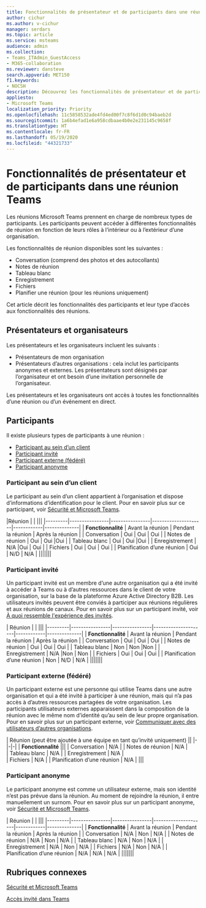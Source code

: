 ```yaml
---
title: Fonctionnalités de présentateur et de participants dans une réunion Teams
author: cichur
ms.author: v-cichur
manager: serdars
ms.topic: article
ms.service: msteams
audience: admin
ms.collection:
- Teams_ITAdmin_GuestAccess
- M365-collaboration
ms.reviewer: dansteve
search.appverid: MET150
f1.keywords:
- NOCSH
description: Découvrez les fonctionnalités de présentateur et de participant dans une réunion Teams.
appliesto:
- Microsoft Teams
localization_priority: Priority
ms.openlocfilehash: 11c5858532ade4fd4ed00f7c8f6d1d0c94baeb2d
ms.sourcegitcommit: 1a6b4efad1e6a958cdbaae4b0e2e231145c9658f
ms.translationtype: HT
ms.contentlocale: fr-FR
ms.lasthandoff: 05/19/2020
ms.locfileid: "44321733"
---
```

<a name="presenter-and-participant-capabilities-in-a-teams-meeting"></a>Fonctionnalités de présentateur et de participants dans une réunion Teams
======================================================

Les réunions Microsoft Teams prennent en charge de nombreux types de participants. Les participants peuvent accéder à différentes fonctionnalités de réunion en fonction de leurs rôles à l’intérieur ou à l’extérieur d’une organisation.

Les fonctionnalités de réunion disponibles sont les suivantes :

- Conversation (comprend des photos et des autocollants)
- Notes de réunion
- Tableau blanc
- Enregistrement
- Fichiers
- Planifier une réunion (pour les réunions uniquement)

Cet article décrit les fonctionnalités des participants et leur type d’accès aux fonctionnalités des réunions.

## <a name="presenters-and-organizers"></a>Présentateurs et organisateurs

Les présentateurs et les organisateurs incluent les suivants :

- Présentateurs de mon organisation
- Présentateurs d’autres organisations : cela inclut les participants anonymes et externes. Les présentateurs sont désignés par l’organisateur et ont besoin d’une invitation personnelle de l’organisateur.

Les présentateurs et les organisateurs ont accès à toutes les fonctionnalités d’une réunion ou d’un événement en direct.

## <a name="participants"></a>Participants

Il existe plusieurs types de participants à une réunion :

- [Participant au sein d’un client](#in-tenant-participant)
- [Participant invité](#guest-participant)
- [Participant externe (fédéré)](#external-federated-participant)
- [Participant anonyme](#anonymous-participant)

### <a name="in-tenant-participant"></a>Participant au sein d’un client

Le participant au sein d’un client appartient à l’organisation et dispose d’informations d’identification pour le client. Pour en savoir plus sur ce participant, voir [Sécurité et Microsoft Teams](teams-security-guide.md#participant-types).

|Réunion  |  | |||
|---------|----------------|----------------|---------------------|------------|--------------|
| **Fonctionnalité**        | Avant la réunion | Pendant la réunion | Après la réunion |
| Conversation | Oui | Oui | Oui |
| Notes de réunion | Oui | Oui |Oui |
| Tableau blanc | Oui | Oui |Oui |
| Enregistrement | N/A |Oui | Oui |
| Fichiers | Oui | Oui | Oui |
| Planification d’une réunion | Oui | N/D | N/A |
|||||||

### <a name="guest-participant"></a>Participant invité

Un participant invité est un membre d’une autre organisation qui a été invité à accéder à Teams ou à d’autres ressources dans le client de votre organisation, sur la base de la plateforme Azure Active Directory B2B. Les utilisateurs invités peuvent être conviés à participer aux réunions régulières et aux réunions de canaux. Pour en savoir plus sur un participant invité, voir [À quoi ressemble l'expérience des invités](guest-experience.md#comparison-of-team-member-and-guest-capabilities).

| Réunion |  | |||
|---------|----------------|----------------|---------------------|------------|--------------|
| **Fonctionnalité**        | Avant la réunion | Pendant la réunion | Après la réunion |
| Conversation | Oui | Oui | Oui |
| Notes de réunion | Oui | Oui | Oui |
| Tableau blanc | Non | Non |Non |
| Enregistrement | N/A |Non | Non |
| Fichiers | Oui | Oui | Oui |
| Planification d’une réunion | Non | N/D | N/A |
|||||||

### <a name="external-federated-participant"></a>Participant externe (fédéré)

Un participant externe est une personne qui utilise Teams dans une autre organisation et qui a été invité à participer à une réunion, mais qui n’a pas accès à d’autres ressources partagées de votre organisation. Les participants utilisateurs externes apparaissent dans la composition de la réunion avec le même nom d’identité qu’au sein de leur propre organisation. Pour en savoir plus sur un participant externe, voir [Communiquer avec des utilisateurs d’autres organisations](communicate-with-users-from-other-organizations.md#external-access).

| Réunion (peut être ajoutée à une équipe en tant qu’invité uniquement) ||
|-|-|-|
| **Fonctionnalité** |||
| Conversation | N/A |
| Notes de réunion | N/A |  
| Tableau blanc | N/A |
| Enregistrement | N/A |  
| Fichiers | N/A |
| Planification d’une réunion | N/A |
|||

### <a name="anonymous-participant"></a>Participant anonyme

Le participant anonyme est comme un utilisateur externe, mais son identité n’est pas prévue dans la réunion. Au moment de rejoindre la réunion, il entre manuellement un surnom. Pour en savoir plus sur un participant anonyme, voir [Sécurité et Microsoft Teams](teams-security-guide.md#participant-types).

| Réunion  | | |||
|---------|----------------|----------------|---------------------|------------|--------------|
| **Fonctionnalité**        | Avant la réunion | Pendant la réunion | Après la réunion |
| Conversation | N/A | Non | N/A |
| Notes de réunion | N/A | Non | N/A |
| Tableau blanc | N/A | Non | N/A |
| Enregistrement | N/A | Non | N/A |
| Fichiers | N/A | Non | N/A |
| Planification d’une réunion | N/A | N/A | N/A |
|||||||

## <a name="related-topics"></a>Rubriques connexes

[Sécurité et Microsoft Teams](teams-security-guide.md)

[Accès invité dans Teams](guest-access.md)
